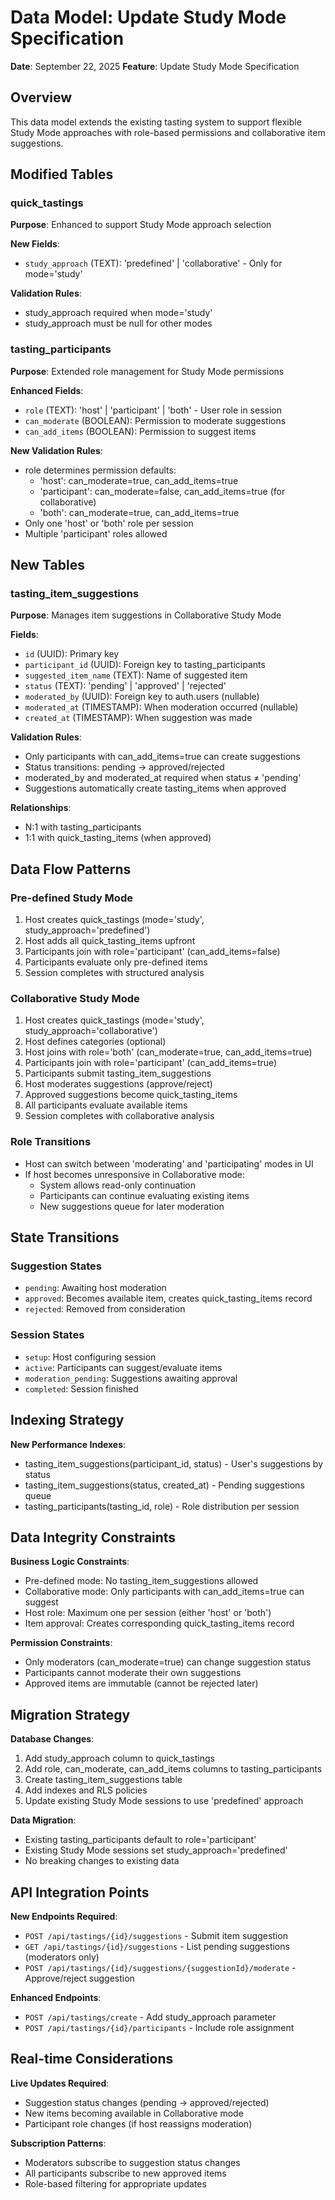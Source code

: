 # Data Model: Update Study Mode Specification

**Date**: September 22, 2025
**Feature**: Update Study Mode Specification

## Overview

This data model extends the existing tasting system to support flexible Study Mode approaches with role-based permissions and collaborative item suggestions.

## Modified Tables

### quick_tastings
**Purpose**: Enhanced to support Study Mode approach selection

**New Fields**:
- `study_approach` (TEXT): 'predefined' | 'collaborative' - Only for mode='study'

**Validation Rules**:
- study_approach required when mode='study'
- study_approach must be null for other modes

### tasting_participants
**Purpose**: Extended role management for Study Mode permissions

**Enhanced Fields**:
- `role` (TEXT): 'host' | 'participant' | 'both' - User role in session
- `can_moderate` (BOOLEAN): Permission to moderate suggestions
- `can_add_items` (BOOLEAN): Permission to suggest items

**New Validation Rules**:
- role determines permission defaults:
  - 'host': can_moderate=true, can_add_items=true
  - 'participant': can_moderate=false, can_add_items=true (for collaborative)
  - 'both': can_moderate=true, can_add_items=true
- Only one 'host' or 'both' role per session
- Multiple 'participant' roles allowed

## New Tables

### tasting_item_suggestions
**Purpose**: Manages item suggestions in Collaborative Study Mode

**Fields**:
- `id` (UUID): Primary key
- `participant_id` (UUID): Foreign key to tasting_participants
- `suggested_item_name` (TEXT): Name of suggested item
- `status` (TEXT): 'pending' | 'approved' | 'rejected'
- `moderated_by` (UUID): Foreign key to auth.users (nullable)
- `moderated_at` (TIMESTAMP): When moderation occurred (nullable)
- `created_at` (TIMESTAMP): When suggestion was made

**Validation Rules**:
- Only participants with can_add_items=true can create suggestions
- Status transitions: pending → approved/rejected
- moderated_by and moderated_at required when status ≠ 'pending'
- Suggestions automatically create tasting_items when approved

**Relationships**:
- N:1 with tasting_participants
- 1:1 with quick_tasting_items (when approved)

## Data Flow Patterns

### Pre-defined Study Mode
1. Host creates quick_tastings (mode='study', study_approach='predefined')
2. Host adds all quick_tasting_items upfront
3. Participants join with role='participant' (can_add_items=false)
4. Participants evaluate only pre-defined items
5. Session completes with structured analysis

### Collaborative Study Mode
1. Host creates quick_tastings (mode='study', study_approach='collaborative')
2. Host defines categories (optional)
3. Host joins with role='both' (can_moderate=true, can_add_items=true)
4. Participants join with role='participant' (can_add_items=true)
5. Participants submit tasting_item_suggestions
6. Host moderates suggestions (approve/reject)
7. Approved suggestions become quick_tasting_items
8. All participants evaluate available items
9. Session completes with collaborative analysis

### Role Transitions
- Host can switch between 'moderating' and 'participating' modes in UI
- If host becomes unresponsive in Collaborative mode:
  - System allows read-only continuation
  - Participants can continue evaluating existing items
  - New suggestions queue for later moderation

## State Transitions

### Suggestion States
- `pending`: Awaiting host moderation
- `approved`: Becomes available item, creates quick_tasting_items record
- `rejected`: Removed from consideration

### Session States
- `setup`: Host configuring session
- `active`: Participants can suggest/evaluate items
- `moderation_pending`: Suggestions awaiting approval
- `completed`: Session finished

## Indexing Strategy

**New Performance Indexes**:
- tasting_item_suggestions(participant_id, status) - User's suggestions by status
- tasting_item_suggestions(status, created_at) - Pending suggestions queue
- tasting_participants(tasting_id, role) - Role distribution per session

## Data Integrity Constraints

**Business Logic Constraints**:
- Pre-defined mode: No tasting_item_suggestions allowed
- Collaborative mode: Only participants with can_add_items=true can suggest
- Host role: Maximum one per session (either 'host' or 'both')
- Item approval: Creates corresponding quick_tasting_items record

**Permission Constraints**:
- Only moderators (can_moderate=true) can change suggestion status
- Participants cannot moderate their own suggestions
- Approved items are immutable (cannot be rejected later)

## Migration Strategy

**Database Changes**:
1. Add study_approach column to quick_tastings
2. Add role, can_moderate, can_add_items columns to tasting_participants
3. Create tasting_item_suggestions table
4. Add indexes and RLS policies
5. Update existing Study Mode sessions to use 'predefined' approach

**Data Migration**:
- Existing tasting_participants default to role='participant'
- Existing Study Mode sessions set study_approach='predefined'
- No breaking changes to existing data

## API Integration Points

**New Endpoints Required**:
- `POST /api/tastings/{id}/suggestions` - Submit item suggestion
- `GET /api/tastings/{id}/suggestions` - List pending suggestions (moderators only)
- `POST /api/tastings/{id}/suggestions/{suggestionId}/moderate` - Approve/reject suggestion

**Enhanced Endpoints**:
- `POST /api/tastings/create` - Add study_approach parameter
- `POST /api/tastings/{id}/participants` - Include role assignment

## Real-time Considerations

**Live Updates Required**:
- Suggestion status changes (pending → approved/rejected)
- New items becoming available in Collaborative mode
- Participant role changes (if host reassigns moderation)

**Subscription Patterns**:
- Moderators subscribe to suggestion status changes
- All participants subscribe to new approved items
- Role-based filtering for appropriate updates

